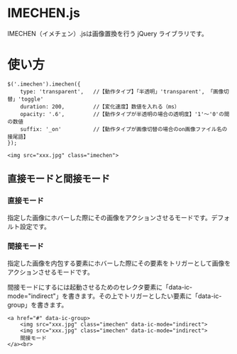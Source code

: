 # IMECHEN.jsIMECHEN（イメチェン）.jsは画像置換を行う jQuery ライブラリです。# 使い方```$('.imechen').imechen({    type: 'transparent',   //【動作タイプ】「半透明」'transparent', 「画像切替」'toggle'    duration: 200,         //【変化速度】数値を入れる（ms）    opacity: '.6',         //【動作タイプが半透明の場合の透明度】'1'〜'0'の間の数値    suffix: '_on'          //【動作タイプが画像切替の場合のon画像ファイル名の接尾語】});``````<img src="xxx.jpg" class="imechen">```## 直接モードと間接モード### 直接モード指定した画像にホバーした際にその画像をアクションさせるモードです。デフォルト設定です。### 間接モード指定した画像を内包する要素にホバーした際にその要素をトリガーとして画像をアクションさせるモードです。間接モードにするには起動させるためのセレクタ要素に「data-ic-mode="indirect"」を書きます。その上でトリガーとしたい要素に「data-ic-group」を書きます。```<a href="#" data-ic-group>    <img src="xxx.jpg" class="imechen" data-ic-mode="indirect">    <img src="xxx.jpg" class="imechen" data-ic-mode="indirect">    間接モード</a><br>```